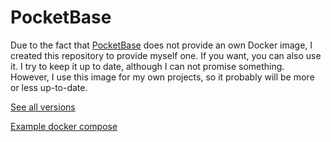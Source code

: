 # PocketBase

Due to the fact that [PocketBase](https://arc.net/l/quote/sjkguvqg) does not provide an own Docker image, I created this
repository to provide myself one. If you want, you can also use it. I try to keep it up to date, although I can not
promise something. However, I use this image for my own projects, so it probably will be more or less up-to-date.

[See all versions](https://github.com/m-mattia-m/pocketbase/pkgs/container/pocketbase/versions)

[Example docker compose](https://github.com/m-mattia-m/PocketBase/blob/main/docker-compose.yaml)